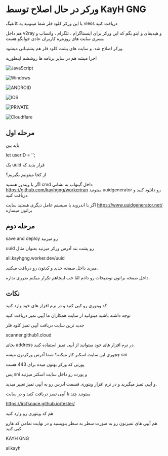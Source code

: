 
# ورکر در حال اصلاح توسط KayH GNG

با این ورکر کلود فلر شما میتونید یه کانفیگ vless دریافت کنید

هم داخل v2ray و هیدیفای و اینو بگم که این ورکر برای اینستاگرام ، تلگرام ، واتساپ و یسری سایت های روزمره کاربران عادی جوابگو هست.

ورکر اصلاح شد. و سایت های پشت کلود فلر هم پشتیبانی میشود.

اجرا میشه هم در سایر برنامه ها روششم اینطوریه

![JavaScript](https://img.shields.io/badge/JavaScript-F7DF1E.svg?style=for-the-badge&logo=JavaScript&logoColor=black)

![Windows](https://img.shields.io/badge/Windows-0078D4.svg?style=for-the-badge&logo=Windows&logoColor=white)

![ANDROID](https://img.shields.io/badge/Android-34A853.svg?style=for-the-badge&logo=Android&logoColor=white) 

![IOS](https://img.shields.io/badge/iOS-000000.svg?style=for-the-badge&logo=iOS&logoColor=white)

![PRIVATE](https://img.shields.io/badge/Private%20Internet%20Access-1E811F.svg?style=for-the-badge&logo=Private-Internet-Access&logoColor=white)

![Cloudflare](https://img.shields.io/badge/Cloudflare-F38020.svg?style=for-the-badge&logo=Cloudflare&logoColor=white)
## مرحله اول
باید بین 

let userID = '';

یک uuid قرار بدید که 

از کجا میتونیم بگیریم؟

 اگر با ویندوز هستید cmd داخل گیتهاب به نشانی
  https://github.com/kayhgng/workeriran میتونید uuidgenerator رو دانلود کنید و دریافت کنید.
 
 اگر با اندروید یا سیستم عامل دیگری هستید سایت
  https://www.uuidgenerator.net/ براتون میسازه
## مرحله دوم
save and deploy رو میزنید

uuid رو پشت بند آدرس ورکر میزنید بعنوان مثال

ali.kayhgng.worker.dev/uuid

میرید داخل صفحه جدید و کدتون رو دریافت میکنید. 

داخل صفحه براتون توضیحات رو دادم امّا خب اینجاهم تکرار میکنم ضرری نداره.

## نکات
کد ویتوری رو کپی کنید و در نرم افزار های خود وارد کنید

توجه داشته باشید میتوانید از سایت همکاران ما آیپی تمیز دریافت کنید

جدید ترین سایت دریافت آیپی تمیز کلود فلر

scanner.github1.cloud 

بجای address در نرم افزار های خود میتوانید از آیپی 
تمیز استفاده کنید.

چجوری این سایت اسکنر کار میکنه؟
شما آدرس ورکرتون میشه sni 

پورتی که ورکر بهتون میده برای 443 هست

پس sni و پورت رو داخل سایت اسکنر میزنید

و آیپی تمیز میگیرید و در نرم افزار ویتوری قسمت آدرس رو به آیپی تمیز تغییر میدید.

میتونید چند تا آیپی تمیز دریافت کنید و در سایت 

https://ircfspace.github.io/tester/

هم کد ویتوری رو وارد کنید 

هم آیپی های تمیزتون رو به صورت سطر به سطر بنویسید و در نهایت تمامی کد هارو کپی کنید.

KAYH GNG

alikayh
